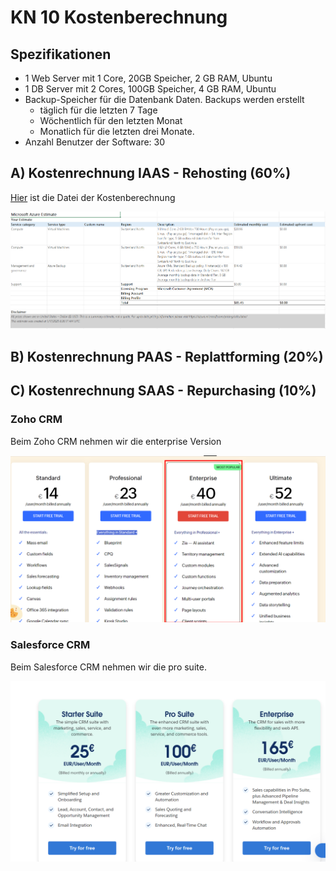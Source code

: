 # KN 10 Kostenberechnung

## Spezifikationen

- 1 Web Server mit 1 Core, 20GB Speicher, 2 GB RAM, Ubuntu
- 1 DB Server mit 2 Cores, 100GB Speicher, 4 GB RAM, Ubuntu
- Backup-Speicher für die Datenbank Daten. Backups werden erstellt
  - täglich für die letzten 7 Tage
  - Wöchentlich für den letzten Monat
  - Monatlich für die letzten drei Monate.
- Anzahl Benutzer der Software: 30

## A) Kostenrechnung IAAS - Rehosting (60%)

[Hier](<media/ExportedEstimate (5).xlsx>) ist die Datei der Kostenberechnung

![Kostenberechnung-Azure](media/Kostenberechnung-Azure.png)

## B) Kostenrechnung PAAS - Replattforming (20%)

## C) Kostenrechnung SAAS - Repurchasing (10%)

### Zoho CRM

Beim Zoho CRM nehmen wir die enterprise Version

![Zoho CRM](media/Zoho-crm.png)

### Salesforce CRM

Beim Salesforce CRM nehmen wir die pro suite.

![Salesforce-crm](media/Salesforce-crm.png)